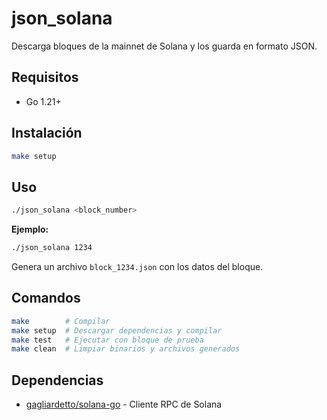 # json_solana

Descarga bloques de la mainnet de Solana y los guarda en formato JSON.

## Requisitos

- Go 1.21+

## Instalación

```bash
make setup
```

## Uso

```bash
./json_solana <block_number>
```

**Ejemplo:**

```bash
./json_solana 1234
```

Genera un archivo `block_1234.json` con los datos del bloque.

## Comandos

```bash
make        # Compilar
make setup  # Descargar dependencias y compilar
make test   # Ejecutar con bloque de prueba
make clean  # Limpiar binarios y archivos generados
```

## Dependencias

- [gagliardetto/solana-go](https://github.com/gagliardetto/solana-go) - Cliente RPC de Solana
